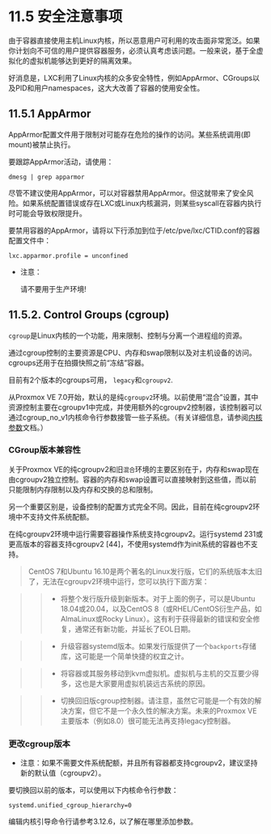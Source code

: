 #  11.5 安全注意事项

由于容器直接使用主机Linux内核，所以恶意用户可利用的攻击面非常宽泛。如果你计划向不可信的用户提供容器服务，必须认真考虑该问题。一般来说，基于全虚拟化的虚拟机能够达到更好的隔离效果。

好消息是，LXC利用了Linux内核的众多安全特性，例如AppArmor、CGroups以及PID和用户namespaces，这大大改善了容器的使用安全性。


## 11.5.1 AppArmor

AppArmor配置文件用于限制对可能存在危险的操作的访问。某些系统调用(即mount)被禁止执行。

要跟踪AppArmor活动，请使用：
```
dmesg | grep apparmor
```

尽管不建议使用AppArmor，可以对容器禁用AppArmor。但这就带来了安全风险。如果系统配置错误或存在LXC或Linux内核漏洞，则某些syscall在容器内执行时可能会导致权限提升。

要禁用容器的AppArmor，请将以下行添加到位于/etc/pve/lxc/CTID.conf的容器配置文件中：

```
lxc.apparmor.profile = unconfined

```

- 注意： 
  
  请不要用于生产环境!

## 11.5.2. Control Groups (cgroup)

`cgroup`是Linux内核的一个功能，用来限制、控制与分离一个进程组的资源。

通过cgroup控制的主要资源是CPU、内存和swap限制以及对主机设备的访问。cgroups还用于在拍摄快照之前“冻结”容器。

目前有2个版本的cgroups可用， `legacy`和`cgroupv2`.

从Proxmox VE 7.0开始，默认的是纯`cgroupv2`环境。以前使用“混合”设置，其中资源控制主要在cgroupv1中完成，并使用额外的cgroupv2控制器，该控制器可以通过cgroup_no_v1内核命令行参数接管一些子系统。（有关详细信息，请参阅[内核参数](https://www.kernel.org/doc/html/latest/admin-guide/kernel-parameters.html)文档。）

### CGroup版本兼容性

关于Proxmox VE的纯cgroupv2和旧`混合`环境的主要区别在于，内存和swap现在由cgroupv2独立控制。容器的内存和swap设置可以直接映射到这些值，而以前只能限制内存限制以及内存和交换的总和限制。

另一个重要区别是，设备控制的配置方式完全不同。因此，目前在纯cgroupv2环境中不支持文件系统配额。

在纯cgroupv2环境中运行需要容器操作系统支持cgroupv2。运行systemd 231或更高版本的容器支持cgroupv2 [44]，不使用systemd作为init系统的容器也不支持。

> CentOS 7和Ubuntu 16.10是两个著名的Linux发行版，它们的系统版本太旧了，无法在cgroupv2环境中运行，您可以执行下面方案：

>> - 将整个发行版升级到新版本。对于上面的例子，可以是Ubuntu 18.04或20.04，以及CentOS 8（或RHEL/CentOS衍生产品，如AlmaLinux或Rocky Linux）。这有利于获得最新的错误和安全修复，通常还有新功能，并延长了EOL日期。

>> - 升级容器systemd版本。如果发行版提供了一个`backports`存储库，这可能是一个简单快捷的权宜之计。

>> - 将容器或其服务移动到kvm虚拟机。虚拟机与主机的交互要少得多，这也是大家要用虚拟机装远古系统的原因。

>> - 切换回旧版cgroup控制器。请注意，虽然它可能是一个有效的解决方案，但它不是一个永久性的解决方案。未来的Proxmox VE主要版本（例如8.0）很可能无法再支持legacy控制器。

### 更改cgroup版本

  - 注意：如果不需要文件系统配额，并且所有容器都支持cgroupv2，建议坚持新的默认值（cgroupv2）。

要切换回以前的版本，可以使用以下内核命令行参数：

```
systemd.unified_cgroup_hierarchy=0
```

编辑内核引导命令行请参考3.12.6，以了解在哪里添加参数。